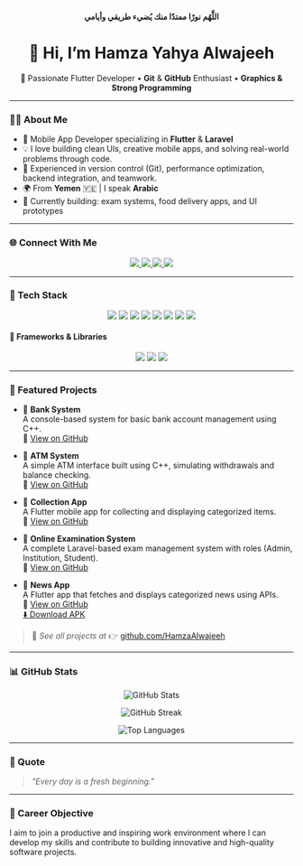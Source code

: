 
<p align="center"><strong>اللَّهُم نورًا ممتدًا منك يُضيء طريقي وأيامي</strong></p>

<h1 align="center">👋 Hi, I’m Hamza Yahya Alwajeeh</h1>
<p align="center">🎯 Passionate Flutter Developer • <b>Git</b> & <b>GitHub</b> Enthusiast • <b>Graphics & Strong Programming</b></p>

---

### 👨‍💻 About Me

- 🔧 Mobile App Developer specializing in **Flutter** & **Laravel**
- 💡 I love building clean UIs, creative mobile apps, and solving real-world problems through code.
- 🧠 Experienced in version control (Git), performance optimization, backend integration, and teamwork.
- 🌍 From **Yemen** 🇾🇪 | I speak **Arabic**
- 🚀 Currently building: exam systems, food delivery apps, and UI prototypes

---

### 🌐 Connect With Me

<p align="center">
  <a href="https://www.facebook.com/hamza.alwajeeh?mibextid=ZbWKwL" target="_blank">
    <img src="https://img.shields.io/badge/Facebook-1877F2?style=for-the-badge&logo=facebook&logoColor=white" />
  </a>
  <a href="https://www.instagram.com/7a_._za?igsh=MWpwdHJ2YTBldXk3" target="_blank">
    <img src="https://img.shields.io/badge/Instagram-E4405F?style=for-the-badge&logo=instagram&logoColor=white" />
  </a>
  <a href="https://github.com/HamzaAlwajeeh" target="_blank">
    <img src="https://img.shields.io/badge/GitHub-181717?style=for-the-badge&logo=github&logoColor=white" />
  </a>
  <a href="https://wa.me/+967771832796" target="_blank">
    <img src="https://img.shields.io/badge/WhatsApp-25D366?style=for-the-badge&logo=whatsapp&logoColor=white" />
  </a>
</p>


---

### 🧰 Tech Stack

<p align="center">
  <img src="https://img.shields.io/badge/C++-00599C?style=for-the-badge&logo=c%2B%2B&logoColor=white" />
  <img src="https://img.shields.io/badge/C%23-239120?style=for-the-badge&logo=c-sharp&logoColor=white" />
  <img src="https://img.shields.io/badge/Python-3776AB?style=for-the-badge&logo=python&logoColor=white" />
  <img src="https://img.shields.io/badge/Dart-0175C2?style=for-the-badge&logo=dart&logoColor=white" />
  <img src="https://img.shields.io/badge/HTML5-E34F26?style=for-the-badge&logo=html5&logoColor=white" />
  <img src="https://img.shields.io/badge/CSS3-1572B6?style=for-the-badge&logo=css3&logoColor=white" />
  <img src="https://img.shields.io/badge/PHP-777BB4?style=for-the-badge&logo=php&logoColor=white" />
  <img src="https://img.shields.io/badge/MySQL-4479A1?style=for-the-badge&logo=mysql&logoColor=white" />
</p>


#### 🧩 Frameworks & Libraries

<p align="center">
  <img src="https://img.shields.io/badge/Flutter-02569B?style=for-the-badge&logo=flutter&logoColor=white" />
  <img src="https://img.shields.io/badge/.NET-512BD4?style=for-the-badge&logo=dotnet&logoColor=white" />
  <img src="https://img.shields.io/badge/Laravel-F55247?style=for-the-badge&logo=laravel&logoColor=white" />
</p>


---

### 🚀 Featured Projects

- 🔹 **Bank System**  
  A console-based system for basic bank account management using C++.  
  🔗 [View on GitHub](https://github.com/HamzaAlwajeeh/Bank-System)

- 🔹 **ATM System**  
  A simple ATM interface built using C++, simulating withdrawals and balance checking.  
  🔗 [View on GitHub](https://github.com/HamzaAlwajeeh/ATM-System)

- 🔹 **Collection App**  
  A Flutter mobile app for collecting and displaying categorized items.  
  🔗 [View on GitHub](https://github.com/HamzaAlwajeeh/Collection-app)

- 🔹 **Online Examination System**  
  A complete Laravel-based exam management system with roles (Admin, Institution, Student).  
  🔗 [View on GitHub](https://github.com/HamzaAlwajeeh/Online_Examination_System)

- 🔹 **News App**  
  A Flutter app that fetches and displays categorized news using APIs.  
  🔗 [View on GitHub](https://github.com/HamzaAlwajeeh/News-App)
  <br>
[⬇️ Download APK](https://github.com/HamzaAlwajeeh/News-App/releases/download/v1.0.0/app-release.apk)


> 🔎 _See all projects at_ 👉 [github.com/HamzaAlwajeeh](https://github.com/HamzaAlwajeeh)

---

### 📊 GitHub Stats

<p align="center">
  <img src="https://github-readme-stats.vercel.app/api?username=HamzaAlwajeeh&show_icons=true&theme=tokyonight" alt="GitHub Stats" />
</p>

<p align="center">
  <img src="https://github-readme-streak-stats.herokuapp.com/?user=HamzaAlwajeeh&theme=tokyonight" alt="GitHub Streak" />
</p>

<p align="center">
  <img src="https://github-readme-stats.vercel.app/api/top-langs/?username=HamzaAlwajeeh&layout=compact&theme=tokyonight" alt="Top Languages" />
</p>

---

### 🧠 Quote
> _"Every day is a fresh beginning."_

---

### 🎯 Career Objective
I aim to join a productive and inspiring work environment where I can develop my skills and contribute to building innovative and high-quality software projects.
